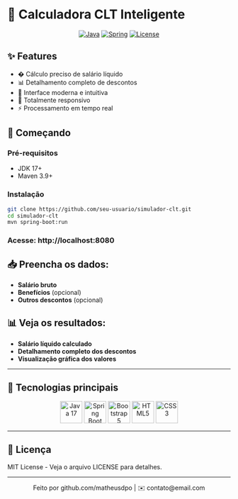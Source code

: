 # 💼 Calculadora CLT Inteligente

<div align="center">

[![Java](https://img.shields.io/badge/Java-17-%23ED8B00)](https://java.com)
[![Spring](https://img.shields.io/badge/Spring_Boot-3.2-%236DB33F)](https://spring.io)
[![License](https://img.shields.io/badge/License-MIT-%230077B5)](LICENSE)
</div>

## ✨ Features

- � Cálculo preciso de salário líquido
- 📊 Detalhamento completo de descontos
- 🎨 Interface moderna e intuitiva
- 📱 Totalmente responsivo
- ⚡ Processamento em tempo real

## 🚀 Começando

### Pré-requisitos
- JDK 17+
- Maven 3.9+

### Instalação
```bash
git clone https://github.com/seu-usuario/simulador-clt.git
cd simulador-clt
mvn spring-boot:run
```

### Acesse: http://localhost:8080


## 📥 Preencha os dados:
- **Salário bruto**
- **Benefícios** (opcional)
- **Outros descontos** (opcional)

## 📊 Veja os resultados:
- **Salário líquido calculado**
- **Detalhamento completo dos descontos**
- **Visualização gráfica dos valores**


---

## 🌈 Tecnologias principais

<div align="center">
  <img src="https://cdn.jsdelivr.net/gh/devicons/devicon/icons/java/java-original.svg" width="50" title="Java 17"/>
  <img src="https://cdn.jsdelivr.net/gh/devicons/devicon/icons/spring/spring-original.svg" width="50" title="Spring Boot 3.2"/>
  <img src="https://cdn.jsdelivr.net/gh/devicons/devicon/icons/bootstrap/bootstrap-original.svg" width="50" title="Bootstrap 5"/>
  <img src="https://cdn.jsdelivr.net/gh/devicons/devicon/icons/html5/html5-original.svg" width="50" title="HTML5"/>
  <img src="https://cdn.jsdelivr.net/gh/devicons/devicon/icons/css3/css3-original.svg" width="50" title="CSS3"/>
</div>  

---

## 📄 Licença
MIT License - Veja o arquivo LICENSE para detalhes.

---

<div align="center">  
Feito por github.com/matheusdpo | ✉️ contato@email.com  
</div>
